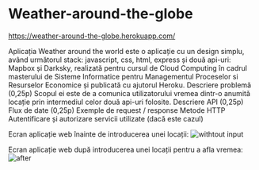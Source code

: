 # Weather-around-the-globe

https://weather-around-the-globe.herokuapp.com/

Aplicația Weather around the world este o aplicație cu un design simplu, având următorul stack: javascript, css, html, express și două api-uri: Mapbox și Darksky, realizată pentru cursul de Cloud Computing în cadrul masterului de Sisteme Informatice pentru Managementul Proceselor si Resurselor Economice și publicată cu ajutorul Heroku.
Descriere problemă (0,25p)
Scopul ei este de a comunica utilizatorului vremea dintr-o anumită locație prin intermediul celor două api-uri folosite. 
Descriere API (0,25p)
Flux de date (0,25p)
Exemple de request / response
Metode HTTP
Autentificare și autorizare servicii utilizate (dacă este cazul)

Ecran aplicație web înainte de introducerea unei locații:
![withtout input](https://user-images.githubusercontent.com/51722820/117654947-1b3f9400-b19f-11eb-8893-c0dcc17d103c.JPG)

Ecran aplicație web după introducerea unei locații pentru a afla vremea:
![after](https://user-images.githubusercontent.com/51722820/117655074-432ef780-b19f-11eb-97d8-06dbffdc5319.JPG)
